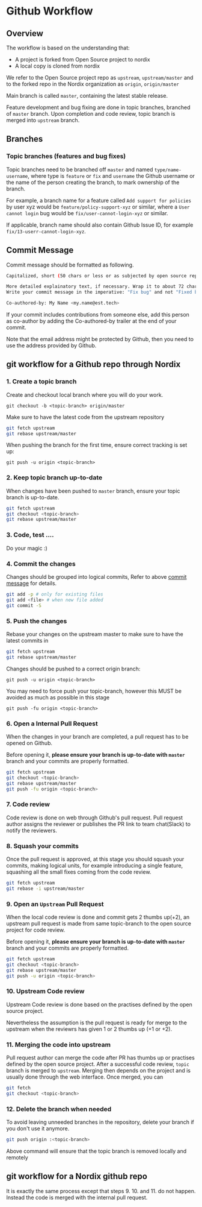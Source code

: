 # Github Workflow

## Overview

The workflow is based on the understanding that:

* A project is forked from Open Source project to nordix
* A local copy is cloned from nordix

We refer to the Open Source project repo as `upstream`, `upstream/master` and
to the forked repo in the Nordix organization as `origin`, `origin/master`

Main branch is called `master`, containing the latest stable release.

Feature development and bug fixing are done in topic branches, branched of `master` branch. Upon completion and code review, topic branch is merged into `upstream` branch.

## Branches

### Topic branches (features and bug fixes)

Topic branches need to be branched off `master` and named `type/name-username`,
where  type is `feature` or `fix` and `username` the Github username or the name
of the person creating the branch, to mark ownership of the branch.

For example, a branch name for a feature called `Add support for policies` by user xyz would be `feature/policy-support-xyz` or similar, where a `User cannot login` bug would be `fix/user-cannot-login-xyz` or similar.

If applicable, branch name should also contain Github Issue ID, for example `fix/13-userr-cannot-login-xyz`.

## Commit Message

Commit message should be formatted as following.

```sh
Capitalized, short (50 chars or less or as subjected by open source repo practise) summary

More detailed explainatory text, if necessary. Wrap it to about 72 characters or so.
Write your commit message in the imperative: "Fix bug" and not "Fixed bug" or "Fixes bug".

Co-authored-by: My Name <my.name@est.tech>
```

If your commit includes contributions from someone else, add this person as
co-author by adding the Co-authored-by trailer at the end of your commit.

Note that the email address might be protected by Github, then you need to
use the address provided by Github.

## git workflow for a Github repo through Nordix

### 1. Create a topic branch

Create and checkout local branch where you will do your work.

`git checkout -b <topic-branch> origin/master`

Make sure to have the latest code from the upstream repository

```sh
git fetch upstream
git rebase upstream/master
```

When pushing the branch for the first time, ensure correct tracking is set up:

`git push -u origin <topic-branch>`

### 2. Keep topic branch up-to-date

When changes have been pushed to `master` branch, ensure your topic branch is up-to-date.

```sh
git fetch upstream
git checkout <topic-branch>
git rebase upstream/master
```

<!-- markdownlint-disable MD026 -->
### 3. Code, test ....
<!-- markdownlint-enable MD026 -->

Do your magic :)

### 4. Commit the changes

Changes should be grouped into logical commits, Refer to above [commit message](#commit-message) for details.

```sh
git add -p # only for existing files
git add <file> # when new file added
git commit -S
```

### 5. Push the changes

Rebase your changes on the upstream master to make sure
to have the latest commits in

```sh
git fetch upstream
git rebase upstream/master
```

Changes should be pushed to a correct origin branch:

`git push -u origin <topic-branch>`

You may need to force push your topic-branch, however this MUST be
avoided as much as possible in this stage

`git push -fu origin <topic-branch>`

### 6. Open a Internal Pull Request

When the changes in your branch are completed, a pull request has to be opened on Github.

Before opening it, **please ensure your branch is up-to-date with `master`** branch and your commits are properly formatted.

```sh
git fetch upstream
git checkout <topic-branch>
git rebase upstream/master
git push -fu origin <topic-branch>
```

### 7. Code review

Code review is done on web through Github's pull request. Pull request author assigns the reviewer or publishes the PR link to team chat(Slack) to notify the reviewers.

### 8. Squash your commits

Once the pull request is approved, at this stage you should squash your commits,
making logical units, for example introducing a single feature, squashing all
the small fixes coming from the code review.

```sh
git fetch upstream
git rebase -i upstream/master
```

### 9. Open an `Upstream` Pull Request

When the local code review is done and commit gets 2 thumbs up(+2), an upstream pull request is made from same topic-branch to the open source project for code review.

Before opening it, **please ensure your branch is up-to-date with `master`** branch and your commits are properly formatted.

```sh
git fetch upstream
git checkout <topic-branch>
git rebase upstream/master
git push -u origin <topic-branch>
```

### 10. Upstream Code review

Upstream Code review is done based on the practises defined by the open source project.

Nevertheless the assumption is the pull request is ready for merge to the upstream when the reviewrs has given 1 or 2 thumbs up (+1 or +2).

### 11. Merging the code into upstream

Pull request author can merge the code after PR has thumbs up or practises
defined by the open source project. After a successful code review, `topic`
branch is merged to `upstream`. Merging then depends on the project and is
usually done through the web interface. Once merged, you can

```sh
git fetch
git checkout <topic-branch>
```

### 12. Delete the branch when needed

To avoid leaving unneeded branches in the repository, delete your branch if you
don't use it anymore.

```sh
git push origin :<topic-branch>
```

Above command will ensure that the topic branch is removed locally and remotely

## git workflow for a Nordix github repo

It is exactly the same process except that steps 9. 10. and 11. do not happen.
Instead the code is merged with the internal pull request.
